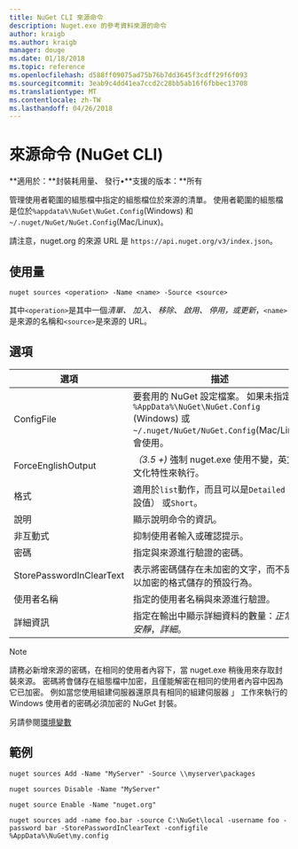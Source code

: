 ```yaml
---
title: NuGet CLI 來源命令
description: Nuget.exe 的參考資料來源的命令
author: kraigb
ms.author: kraigb
manager: douge
ms.date: 01/18/2018
ms.topic: reference
ms.openlocfilehash: d588ff09075ad75b76b7dd3645f3cdff29f6f093
ms.sourcegitcommit: 3eab9c4dd41ea7ccd2c28bb5ab16f6fbbec13708
ms.translationtype: MT
ms.contentlocale: zh-TW
ms.lasthandoff: 04/26/2018
---
```

# <a name="sources-command-nuget-cli"></a>來源命令 (NuGet CLI)

**適用於：**封裝耗用量、 發行&bullet;**支援的版本：**所有

管理使用者範圍的組態檔中指定的組態檔位於來源的清單。 使用者範圍的組態檔是位於`%appdata%\NuGet\NuGet.Config`(Windows) 和`~/.nuget/NuGet/NuGet.Config`(Mac/Linux)。

請注意，nuget.org 的來源 URL 是 `https://api.nuget.org/v3/index.json`。

## <a name="usage"></a>使用量

```cli
nuget sources <operation> -Name <name> -Source <source>
```

其中`<operation>`是其中一個*清單、 加入、 移除、 啟用、 停用，*或*更新*，`<name>`是來源的名稱和`<source>`是來源的 URL。

## <a name="options"></a>選項

| 選項 | 描述 |
| --- | --- |
| ConfigFile | 要套用的 NuGet 設定檔案。 如果未指定， `%AppData%\NuGet\NuGet.Config` (Windows) 或`~/.nuget/NuGet/NuGet.Config`(Mac/Linux) 會使用。|
| ForceEnglishOutput | *（3.5 +)* 強制 nuget.exe 使用不變，英文的文化特性來執行。 |
| 格式 | 適用於`list`動作，而且可以是`Detailed`（預設值） 或`Short`。 |
| 說明 | 顯示說明命令的資訊。 |
| 非互動式 | 抑制使用者輸入或確認提示。 |
| 密碼 | 指定與來源進行驗證的密碼。 |
| StorePasswordInClearText | 表示將密碼儲存在未加密的文字，而不是將以加密的格式儲存的預設行為。 |
| 使用者名稱 | 指定的使用者名稱與來源進行驗證。 |
| 詳細資訊 | 指定在輸出中顯示詳細資料的數量：*正常*，*安靜*，*詳細*。 |

> [!Note]
> 請務必新增來源的密碼，在相同的使用者內容下，當 nuget.exe 稍後用來存取封裝來源。 密碼將會儲存在組態檔中加密，且僅能解密在相同的使用者內容中因為它已加密。 例如當您使用組建伺服器還原具有相同的組建伺服器 」 工作來執行的 Windows 使用者的密碼必須加密的 NuGet 封裝。

另請參閱[環境變數](cli-ref-environment-variables.md)

## <a name="examples"></a>範例

```cli
nuget sources Add -Name "MyServer" -Source \\myserver\packages

nuget sources Disable -Name "MyServer"

nuget source Enable -Name "nuget.org"

nuget sources add -name foo.bar -source C:\NuGet\local -username foo -password bar -StorePasswordInClearText -configfile %AppData%\NuGet\my.config
```
